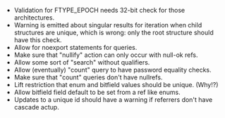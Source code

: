 - Validation for FTYPE\_EPOCH needs 32-bit check for those architectures.
- Warning is emitted about singular results for iteration when child
  structures are unique, which is wrong: only the root structure should
  have this check.
- Allow for noexport statements for queries.
- Make sure that "nullify" action can only occur with null-ok refs.
- Allow some sort of "search" without qualifiers.
- Allow (eventually) "count" query to have password equality checks.
- Make sure that "count" queries don't have nullrefs.
- Lift restriction that enum and bitfield values should be unique.  (Why!?)
- Allow bitfield field default to be set from a ref like enums.
- Updates to a unique id should have a warning if referrers don't have cascade actup.
